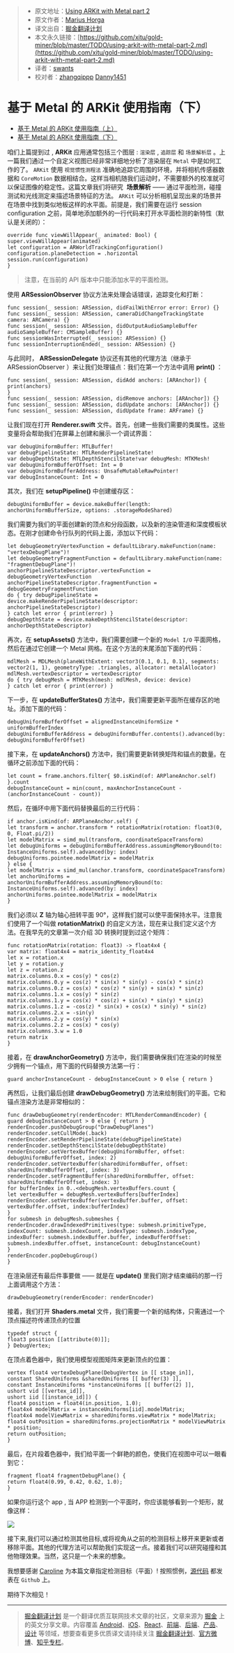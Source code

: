 
> * 原文地址：[Using ARKit with Metal part 2](http://metalkit.org/2017/08/31/using-arkit-with-metal-part-2.html)
> * 原文作者：[Marius Horga](https://twitter.com/gpu3d)
> * 译文出自：[掘金翻译计划](https://github.com/xitu/gold-miner)
> * 本文永久链接：[https://github.com/xitu/gold-miner/blob/master/TODO/using-arkit-with-metal-part-2.md](https://github.com/xitu/gold-miner/blob/master/TODO/using-arkit-with-metal-part-2.md)
> * 译者：[swants](http://www.swants.cn)
> * 校对者：[zhangqippp](https://github.com/zhangqippp) [Danny1451](https://github.com/Danny1451)

# 基于 Metal 的 ARKit 使用指南（下）

- [基于 Metal 的 ARKit 使用指南（上）](https://github.com/xitu/gold-miner/blob/master/TODO/using-arkit-with-metal.md)
- [基于 Metal 的 ARKit 使用指南（下）](https://github.com/xitu/gold-miner/blob/master/TODO/using-arkit-with-metal-part-2.md)

咱们上篇提到过 ,  **ARKit** 应用通常包括三个图层 : `渲染层` , `追踪层` 和 `场景解析层` 。上一篇我们通过一个自定义视图已经非常详细地分析了渲染层在 `Metal` 中是如何工作的了。 `ARKit` 使用 `视觉惯性测程法` 准确地追踪它周围的环境，并将相机传感器数据和 `CoreMotion` 数据相结合。这样当相机随我们运动时，不需要额外的校准就可以保证图像的稳定性。这篇文章我们将研究  __场景解析__ —— 通过平面检测，碰撞测试和光线测定来描述场景特征的方法。 `ARKit` 可以分析相机呈现出来的场景并在场景中找到类似地板这样的水平面。前提是，我们需要在运行 session configuration 之前，简单地添加额外的一行代码来打开水平面检测的新特性（默认是关闭的）：

```
override func viewWillAppear(_ animated: Bool) {
super.viewWillAppear(animated)
let configuration = ARWorldTrackingConfiguration()
configuration.planeDetection = .horizontal
session.run(configuration)
}
```

> 注意，在当前的 API 版本中只能添加水平的平面检测。

使用 **ARSessionObserver** 协议方法来处理会话错误，追踪变化和打断：

```
func session(_ session: ARSession, didFailWithError error: Error) {}
func session(_ session: ARSession, cameraDidChangeTrackingState camera: ARCamera) {}
func session(_ session: ARSession, didOutputAudioSampleBuffer audioSampleBuffer: CMSampleBuffer) {}
func sessionWasInterrupted(_ session: ARSession) {}
func sessionInterruptionEnded(_ session: ARSession) {}
```

与此同时， **ARSessionDelegate** 协议还有其他的代理方法（继承于 ARSessionObserver ）来让我们处理锚点：我们在第一个方法中调用 **print()** ：

```
func session(_ session: ARSession, didAdd anchors: [ARAnchor]) {
print(anchors)
}
func session(_ session: ARSession, didRemove anchors: [ARAnchor]) {}
func session(_ session: ARSession, didUpdate anchors: [ARAnchor]) {}
func session(_ session: ARSession, didUpdate frame: ARFrame) {}
```

让我们现在打开 **Renderer.swift** 文件。首先，创建一些我们需要的类属性。这些变量将会帮助我们在屏幕上创建和展示一个调试界面：

```
var debugUniformBuffer: MTLBuffer!
var debugPipelineState: MTLRenderPipelineState!
var debugDepthState: MTLDepthStencilState!var debugMesh: MTKMesh!
var debugUniformBufferOffset: Int = 0
var debugUniformBufferAddress: UnsafeMutableRawPointer!
var debugInstanceCount: Int = 0
```

其次，我们在 **setupPipeline()** 中创建缓存区：

```
debugUniformBuffer = device.makeBuffer(length: anchorUniformBufferSize, options: .storageModeShared)
```

我们需要为我们的平面创建新的顶点和分段函数，以及新的渲染管道和深度模板状态。在刚才创建命令行队列的代码上面，添加以下代码：

```
let debugGeometryVertexFunction = defaultLibrary.makeFunction(name: "vertexDebugPlane")!
let debugGeometryFragmentFunction = defaultLibrary.makeFunction(name: "fragmentDebugPlane")!
anchorPipelineStateDescriptor.vertexFunction =  debugGeometryVertexFunction
anchorPipelineStateDescriptor.fragmentFunction = debugGeometryFragmentFunction
do { try debugPipelineState = device.makeRenderPipelineState(descriptor: anchorPipelineStateDescriptor)
} catch let error { print(error) }
debugDepthState = device.makeDepthStencilState(descriptor: anchorDepthStateDescriptor)
```

再次，在 **setupAssets()** 方法中，我们需要创建一个新的 `Model I/O` 平面网格，然后在通过它创建一个 Metal 网格。在这个方法的末尾添加下面的代码：

```
mdlMesh = MDLMesh(planeWithExtent: vector3(0.1, 0.1, 0.1), segments: vector2(1, 1), geometryType: .triangles, allocator: metalAllocator)
mdlMesh.vertexDescriptor = vertexDescriptor
do { try debugMesh = MTKMesh(mesh: mdlMesh, device: device)
} catch let error { print(error) }
```

下一步，在 **updateBufferStates()** 方法中，我们需要更新平面所在缓存区的地址。添加下面的代码：


```
debugUniformBufferOffset = alignedInstanceUniformSize * uniformBufferIndex
debugUniformBufferAddress = debugUniformBuffer.contents().advanced(by: debugUniformBufferOffset)
```

接下来，在 **updateAnchors()** 方法中，我们需要更新转换矩阵和锚点的数量。在循环之前添加下面的代码：


```
let count = frame.anchors.filter{ $0.isKind(of: ARPlaneAnchor.self) }.count
debugInstanceCount = min(count, maxAnchorInstanceCount - (anchorInstanceCount - count))
```

然后，在循环中用下面代码替换最后的三行代码：

```
if anchor.isKind(of: ARPlaneAnchor.self) {
let transform = anchor.transform * rotationMatrix(rotation: float3(0, 0, Float.pi/2))
let modelMatrix = simd_mul(transform, coordinateSpaceTransform)
let debugUniforms = debugUniformBufferAddress.assumingMemoryBound(to: InstanceUniforms.self).advanced(by: index)
debugUniforms.pointee.modelMatrix = modelMatrix
} else {
let modelMatrix = simd_mul(anchor.transform, coordinateSpaceTransform)
let anchorUniforms = anchorUniformBufferAddress.assumingMemoryBound(to: InstanceUniforms.self).advanced(by: index)
anchorUniforms.pointee.modelMatrix = modelMatrix
}
```

我们必须以 **Z** 轴为轴心扭转平面 90°，这样我们就可以使平面保持水平。注意我们使用了一个叫做  **rotationMatrix()** 的自定义方法，现在来让我们定义这个方法。在我早先的文章第一次介绍 3D 转换时提到过这个矩阵：


```
func rotationMatrix(rotation: float3) -> float4x4 {
var matrix: float4x4 = matrix_identity_float4x4
let x = rotation.x
let y = rotation.y
let z = rotation.z
matrix.columns.0.x = cos(y) * cos(z)
matrix.columns.0.y = cos(z) * sin(x) * sin(y) - cos(x) * sin(z)
matrix.columns.0.z = cos(x) * cos(z) * sin(y) + sin(x) * sin(z)
matrix.columns.1.x = cos(y) * sin(z)
matrix.columns.1.y = cos(x) * cos(z) + sin(x) * sin(y) * sin(z)
matrix.columns.1.z = -cos(z) * sin(x) + cos(x) * sin(y) * sin(z)
matrix.columns.2.x = -sin(y)
matrix.columns.2.y = cos(y) * sin(x)
matrix.columns.2.z = cos(x) * cos(y)
matrix.columns.3.w = 1.0
return matrix
}
```

接着，在 **drawAnchorGeometry()** 方法中，我们需要确保我们在渲染的时候至少拥有一个锚点，用下面的代码替换方法第一行：


```
guard anchorInstanceCount - debugInstanceCount > 0 else { return }
```

再然后，让我们最后创建 **drawDebugGeometry()** 方法来绘制我们的平面。它和锚点渲染方法是非常相似的：


```
func drawDebugGeometry(renderEncoder: MTLRenderCommandEncoder) {
guard debugInstanceCount > 0 else { return }
renderEncoder.pushDebugGroup("DrawDebugPlanes")
renderEncoder.setCullMode(.back)
renderEncoder.setRenderPipelineState(debugPipelineState)
renderEncoder.setDepthStencilState(debugDepthState)
renderEncoder.setVertexBuffer(debugUniformBuffer, offset: debugUniformBufferOffset, index: 2)
renderEncoder.setVertexBuffer(sharedUniformBuffer, offset: sharedUniformBufferOffset, index: 3)
renderEncoder.setFragmentBuffer(sharedUniformBuffer, offset: sharedUniformBufferOffset, index: 3)
for bufferIndex in 0..<debugMesh.vertexBuffers.count {
let vertexBuffer = debugMesh.vertexBuffers[bufferIndex]
renderEncoder.setVertexBuffer(vertexBuffer.buffer, offset: vertexBuffer.offset, index:bufferIndex)
}
for submesh in debugMesh.submeshes {
renderEncoder.drawIndexedPrimitives(type: submesh.primitiveType, indexCount: submesh.indexCount, indexType: submesh.indexType, indexBuffer: submesh.indexBuffer.buffer, indexBufferOffset: submesh.indexBuffer.offset, instanceCount: debugInstanceCount)
}
renderEncoder.popDebugGroup()
}
```

在渲染层还有最后件事要做 —— 就是在 **update()** 里我们刚才结束编码的那一行上面调用这个方法： 


```
drawDebugGeometry(renderEncoder: renderEncoder)
```

接着，我们打开 **Shaders.metal** 文件，我们需要一个新的结构体，只需通过一个顶点描述符传递顶点的位置


```
typedef struct {
float3 position [[attribute(0)]];
} DebugVertex;
```

在顶点着色器中，我们使用模型视图矩阵来更新顶点的位置：


```
vertex float4 vertexDebugPlane(DebugVertex in [[ stage_in]],
constant SharedUniforms &sharedUniforms [[ buffer(3) ]],
constant InstanceUniforms *instanceUniforms [[ buffer(2) ]],
ushort vid [[vertex_id]],
ushort iid [[instance_id]]) {
float4 position = float4(in.position, 1.0);
float4x4 modelMatrix = instanceUniforms[iid].modelMatrix;
float4x4 modelViewMatrix = sharedUniforms.viewMatrix * modelMatrix;
float4 outPosition = sharedUniforms.projectionMatrix * modelViewMatrix * position;
return outPosition;
}
```

最后，在片段着色器中，我们给平面一个鲜艳的颜色，使我们在视图中可以一眼看到它：


```
fragment float4 fragmentDebugPlane() {
return float4(0.99, 0.42, 0.62, 1.0);
}
```

如果你运行这个 app , 当 APP 检测到一个平面时，你应该能够看到一个矩形，就像这样：

![](https://github.com/MetalKit/images/blob/master/plane.gif?raw=true)

接下来,我们可以通过检测其他目标,或将视角从之前的检测目标上移开来更新或者移除平面。其他的代理方法可以帮助我们实现这一点。接着我们可以研究碰撞和其他物理效果。当然，这只是一个未来的想象。

我想要感谢 [Caroline](https://twitter.com/carolinebegbie) 为本篇文章指定检测目标（平面）! 按照惯例，[源代码](https://github.com/MetalKit/metal) 都发表在 `Github` 上。

期待下次相见！


---

> [掘金翻译计划](https://github.com/xitu/gold-miner) 是一个翻译优质互联网技术文章的社区，文章来源为 [掘金](https://juejin.im) 上的英文分享文章。内容覆盖 [Android](https://github.com/xitu/gold-miner#android)、[iOS](https://github.com/xitu/gold-miner#ios)、[React](https://github.com/xitu/gold-miner#react)、[前端](https://github.com/xitu/gold-miner#前端)、[后端](https://github.com/xitu/gold-miner#后端)、[产品](https://github.com/xitu/gold-miner#产品)、[设计](https://github.com/xitu/gold-miner#设计) 等领域，想要查看更多优质译文请持续关注 [掘金翻译计划](https://github.com/xitu/gold-miner)、[官方微博](http://weibo.com/juejinfanyi)、[知乎专栏](https://zhuanlan.zhihu.com/juejinfanyi)。
